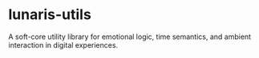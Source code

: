 # lunaris-utils
A soft-core utility library for emotional logic, time semantics, and ambient interaction in digital experiences.
